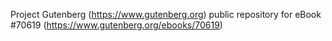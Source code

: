 Project Gutenberg (https://www.gutenberg.org) public repository for
eBook #70619 (https://www.gutenberg.org/ebooks/70619)

